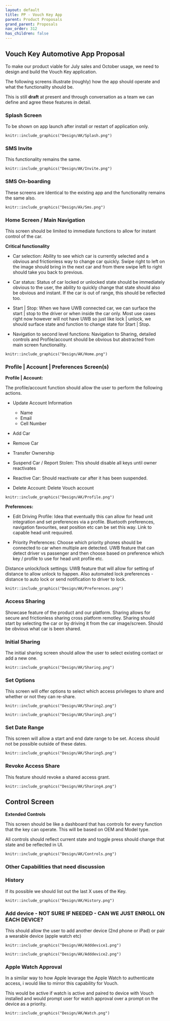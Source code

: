 ```yaml
---
layout: default
title: PP - Vouch Key App
parent: Product Proposals
grand_parent: Proposals
nav_order: 312
has_children: false
---
```

## Vouch Key Automotive App Proposal

To make our product viable for July sales and October usage, we need to design and build the Vouch Key application.

The following screens illustrate (roughly) how the app should operate and what the functionality should be.

This is still **draft** at present and through conversation as a team we can define and agree these features in detail.

### Splash Screen

To be shown on app launch after install or restart of application only.

```{r 6.1.1, echo=FALSE, fig.retina=3, fig.cap="Vouch Automotive Key Splash Screen", fig.align = 'center', out.width = '30%'}
knitr::include_graphics("Design/AK/Splash.png")
```

### SMS Invite

This functionality remains the same.

```{r 6.2.1, echo=FALSE, fig.retina=3, fig.cap="Vouch Automotive Key SMS Invite", fig.align = 'center', out.width = '50%'}
knitr::include_graphics("Design/AK/Invite.png")
```

### SMS On-boarding

These screens are Identical to the existing app and the functionality remains the same also.

```{r 6.3.1, echo=FALSE, fig.retina=3, fig.cap="Vouch Automotive Key SMS On-boarding", fig.align = 'center', out.width = '250%'}
knitr::include_graphics("Design/Ak/Sms.png")
```


### Home Screen / Main Navigation

This screen should be limited to immediate functions to allow for instant control of the car.

__Critical functionality__

- Car selection: Ability to see which car is currently selected and a obvious and frictionless way to change car quickly. Swipe right to left on the image should bring in the next car and from there swipe left to right should take you back to previous.

- Car status: Status of car locked or unlocked state should be immediately obvious to the user, the ability to quickly change that state should also be obvious and instant. If the car is out of range, this should be reflected too.

- Start | Stop: When we have UWB connected car, we can surface the start | stop to the driver or when inside the car only. Most use cases right now however will not have UWB so just like lock | unlock, we should surface state and function to change state for Start | Stop.

- Navigation to second level functions:  Navigation to Sharing, detailed controls and Profile/account should be obvious but abstracted from main screen functionality.


```{r 6.5.1, echo=FALSE, fig.retina=3, fig.cap="Vouch Key Automotive Home Screen", fig.align = 'center', out.width = '50%'}
knitr::include_graphics("Design/AK/Home.png")
```

### Profile | Account | Preferences Screen(s)

__Profile | Account:__

The profile/account function should allow the user to perform the following actions.

- Update Account Information
    - Name
    - Email
    - Cell Number

- Add Car

- Remove Car

- Transfer Ownership

- Suspend Car / Report Stolen: This should disable all keys until owner reactivates

- Reactive Car: Should reactivate car after it has been suspended.

- Delete Account: Delete Vouch account

```{r 6.6.1, echo=FALSE, fig.retina=3, fig.cap="Vouch Automotive Key Profile", fig.align = 'center', out.width = '50%'}
knitr::include_graphics("Design/AK/Profile.png")
```

__Preferences:__

- Edit Driving Profile: Idea that eventually this can allow for head unit integration and set preferences via a profile. Bluetooth preferences, navigation favourites, seat position etc can be set this way. Link to capable head unit requuired.

- Priority Preferences: Choose which priority phones should be connected to car when multiple are detected. UWB feature that can detect driver vs passenger and then choose based on preference which key / profile to use for head unit profile etc.

Distance unlock/lock settings: UWB feature that will allow for setting of distance to allow unlock to happen. Also automated lock preferences - distance to auto lock or send notification to driver to lock.


```{r 6.6.2, echo=FALSE, fig.retina=3, fig.cap="Vouch Automotive Key Preferences", fig.align = 'center', out.width = '50%'}
knitr::include_graphics("Design/AK/Preferences.png")
```

### Access Sharing

Showcase feature of the product and our platform. Sharing allows for secure and frictionless sharing cross platform remotley. Sharing should start by selecting the car or by driving it from the car image/screen. Should be obvious what car is been shared.

### Initial Sharing

The initial sharing screen should allow the user to select existing contact or add a new one.

```{r 6.7.1, echo=FALSE, fig.retina=3, fig.cap="Vouch Automotive Key Sharing", fig.align = 'center', out.width = '50%'}
knitr::include_graphics("Design/AK/Sharing.png")
```
### Set Options

This screen will offer options to select which access privileges to share and whether or not they can re-share.

```{r 6.7.2.1, echo=FALSE, fig.retina=3, fig.cap="Vouch Automotive Key Sharing Options", fig.align = 'center', out.width = '50%'}
knitr::include_graphics("Design/AK/Sharing2.png")
```
```{r 6.7.2.2, echo=FALSE, fig.retina=3, fig.cap="Vouch Automotive Key Sharing Options Choice", fig.align = 'center', out.width = '50%'}
knitr::include_graphics("Design/AK/Sharing3.png")
```
### Set Date Range

This screen will allow a start and end date range to be set. Access should not be possible outside of these dates.

```{r 6.7.3, echo=FALSE, fig.retina=3, fig.cap="Vouch Automotive Key Sharing Date Range", fig.align = 'center', out.width = '50%'}
knitr::include_graphics("Design/AK/Sharing5.png")
```

### Revoke Access Share

This feature should revoke a shared access grant.

```{r 6.7.4, echo=FALSE, fig.retina=3, fig.cap="Vouch Automotive Key Sharing Revoke", fig.align = 'center', out.width = '50%'}
knitr::include_graphics("Design/AK/Sharing4.png")
```

## Control Screen

__Extended Controls__

This screen should be like a dashboard that has controls for every function that the key can operate. This will be based on OEM and Model type.

All controls should reflect current state and toggle press should change that state and be reflected in UI.

```{r 6.7.4, echo=FALSE, fig.retina=3, fig.cap="Vouch Automotive Key Controls", fig.align = 'center', out.width = '50%'}
knitr::include_graphics("Design/AK/Controls.png")
```


### Other Capabilities that need discussion

### History

If its possible we should list out the last X uses of the Key.

```{r 6.8.1, echo=FALSE, fig.retina=3, fig.cap="Vouch Automotive Key History", fig.align = 'center', out.width = '50%'}
knitr::include_graphics("Design/AK/History.png")
```


### Add device - __NOT SURE IF NEEDED - CAN WE JUST ENROLL ON EACH DEVICE?__

  This should allow the user to add another device (2nd phone or iPad) or pair a wearable device (apple watch etc)

  ```{r 6.9.1.1, echo=FALSE, fig.retina=3, fig.cap="Vouch Identity Add Device", fig.align = 'center', out.width = '50%'}
knitr::include_graphics("Design/AK/Adddevice1.png")
```
```{r 6.9.1.2, echo=FALSE, fig.retina=3, fig.cap="Vouch Identity Add Device", fig.align = 'center', out.width = '50%'}
knitr::include_graphics("Design/AK/Adddevice2.png")
```


### Apple Watch Approval

In a similar way to how Apple levarage the Apple Watch to authenticate access, i would like to mirror this capability for Vouch.

This would be active if watch is active and paired to device with Vouch installed and would prompt user for watch approval over a prompt on the device as a priority.

```{r 6.4.1, echo=FALSE, fig.retina=3, fig.cap="Vouch Identity Apple Watch Approval", fig.align = 'center', out.width = '50%'}
knitr::include_graphics("Design/AK/Watch.png")
```



